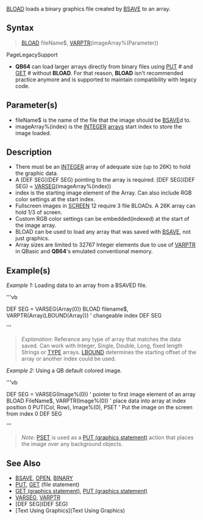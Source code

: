 [BLOAD](BLOAD) loads a binary graphics file created by [BSAVE](BSAVE) to an array. 

## Syntax

>  [BLOAD](BLOAD) fileName$, [VARPTR](VARPTR)(imageArray%(Parameter))


PageLegacySupport
* **QB64** can load larger arrays directly from binary files using [PUT](PUT) # and [GET](GET) # without **BLOAD**. For that reason, **BLOAD** isn't recommended practice anymore and is supported to maintain compatibility with legacy code.


## Parameter(s)

* fileName$ is the name of the file that the image should be [BSAVE](BSAVE)d to.
* imageArray%(index) is the [INTEGER](INTEGER) [arrays](arrays) start index to store the image loaded.


## Description

* There must be an [INTEGER](INTEGER) array of adequate size (up to 26K) to hold the graphic data.
* A [DEF SEG](DEF SEG) pointing to the array is required. [DEF SEG](DEF SEG) = [VARSEG](VARSEG)(imageArray%(index))
* index is the starting image element of the Array. Can also include RGB color settings at the start index.
* Fullscreen images in [SCREEN](SCREEN) 12 require 3 file BLOADs. A 26K array can hold 1/3 of screen.
* Custom RGB color settings can be embedded(indexed) at the start of the image array. 
* BLOAD can be used to load any array that was saved with [BSAVE](BSAVE), not just graphics.
* Array sizes are limited to 32767 Integer elements due to use of [VARPTR](VARPTR) in QBasic and **QB64**'s emulated conventional memory.


## Example(s)

*Example 1:* Loading data to an array from a BSAVED file.

'''vb

 DEF SEG = VARSEG(Array(0))
   BLOAD filename$, VARPTR(Array(LBOUND(Array))) ' changeable index
 DEF SEG 

'''
> *Explanation:* Referance any type of array that matches the data saved. Can work with Integer, Single, Double, Long, fixed length Strings or [TYPE](TYPE) arrays. [LBOUND](LBOUND) determines the starting offset of the array or another index could be used.


*Example 2:* Using a QB default colored image.  

'''vb

 DEF SEG = VARSEG(Image%(0)) ' pointer to first image element of an array
   BLOAD FileName$, VARPTR(Image%(0)) ' place data into array at index position 0
   PUT(Col, Row), Image%(0), PSET ' Put the image on the screen from index 0
 DEF SEG 

'''
>  *Note:* [PSET](PSET) is used as a [PUT (graphics statement)](PUT (graphics statement)) action that places the image over any background objects.


## See Also

* [BSAVE](BSAVE), [OPEN](OPEN), [BINARY](BINARY)
* [PUT](PUT), [GET](GET) (file statement)
* [GET (graphics statement)](GET (graphics statement)), [PUT (graphics statement)](PUT (graphics statement))
* [VARSEG](VARSEG), [VARPTR](VARPTR)
* [DEF SEG](DEF SEG)
* [Text Using Graphics](Text Using Graphics)




